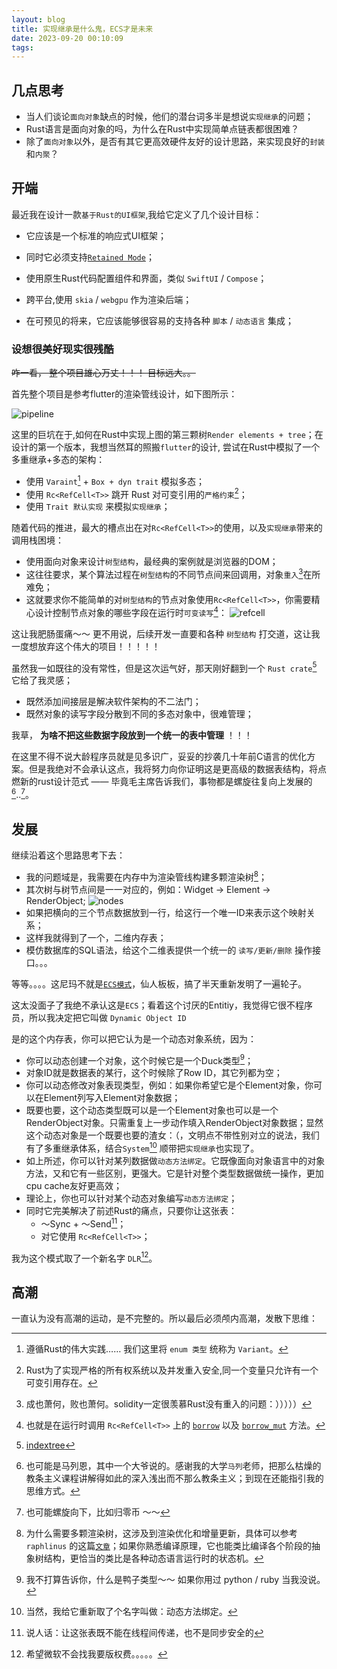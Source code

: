 ```yaml
---
layout: blog
title: 实现继承是什么鬼，ECS才是未来
date: 2023-09-20 00:10:09
tags:
---
```


## 几点思考

* 当人们谈论`面向对象`缺点的时候，他们的潜台词多半是想说`实现继承`的问题；
* Rust语言是面向对象的吗，为什么在Rust中实现简单点链表都很困难？
* 除了`面向对象`以外，是否有其它更高效硬件友好的设计思路，来实现良好的`封装`和`内聚`？

## 开端

最近我在设计一款`基于Rust的UI框架`,我给它定义了几个设计目标：

* 它应该是一个标准的响应式UI框架；

* 同时它必须支持[`Retained Mode`](https://learn.microsoft.com/en-us/windows/win32/learnwin32/retained-mode-versus-immediate-mode)；

* 使用原生Rust代码配置组件和界面，类似 `SwiftUI` / `Compose`；

* 跨平台,使用 `skia` / `webgpu` 作为渲染后端；

* 在可预见的将来，它应该能够很容易的支持各种 `脚本` / `动态语言` 集成；

### 设想很美好现实很残酷

~~咋一看， 整个项目雄心万丈！！！ 目标远大。。~~

首先整个项目是参考flutter的渲染管线设计，如下图所示：

![pipeline](pipeline.png)

这里的巨坑在于,如何在Rust中实现上图的第三颗树`Render elements + tree`；在设计的第一个版本，我想当然耳的照搬`flutter`的设计, 尝试在Rust中模拟了一个多重继承+多态的架构：

* 使用 `Varaint`[^1] + `Box + dyn trait` 模拟多态；
* 使用 `Rc<RefCell<T>>` 跳开 Rust 对可变引用的`严格约束`[^2]；
* 使用 `Trait 默认实现` 来模拟`实现继承`；

随着代码的推进，最大的槽点出在对`Rc<RefCell<T>>`的使用，以及`实现继承`带来的调用栈困境：

* 使用面向对象来设计`树型结构`，最经典的案例就是浏览器的DOM；
* 这往往要求，某个算法过程在`树型结构`的不同节点间来回调用，对象`重入`[^3]在所难免；
* 这就要求你不能简单的对`树型结构`的节点对象使用`Rc<RefCell<T>>`，你需要精心设计控制节点对象的哪些字段在运行时`可变读写`[^4]：
![refcell](refcell.png)

这让我肥肠蛋痛～～ 更不用说，后续开发一直要和各种 `树型结构` 打交道，这让我一度想放弃这个伟大的项目！！！！！

虽然我一如既往的没有常性，但是这次运气好，那天刚好翻到一个 `Rust crate`[^5] 它给了我灵感；

* 既然添加间接层是解决软件架构的不二法门；
* 既然对象的读写字段分散到不同的多态对象中，很难管理；

我草， **为啥不把这些数据字段放到一个统一的表中管理** ！！！

在这里不得不说大龄程序员就是见多识广，妥妥的抄袭几十年前C语言的优化方案。但是我绝对不会承认这点，我将努力向你证明这是更高级的数据表结构，将点燃新的rust设计范式 —— 毕竟毛主席告诉我们，事物都是螺旋往复向上发展的[^6]..[^7]。

## 发展

继续沿着这个思路思考下去：

* 我的问题域是，我需要在内存中为渲染管线构建多颗渲染树[^8]；
* 其次树与树节点间是一一对应的，例如：Widget -> Element -> RenderObject;
![nodes](3tree.png)
* 如果把横向的三个节点数据放到一行，给这行一个唯一ID来表示这个映射关系；
* 这样我就得到了一个，二维内存表；
* 模仿数据库的SQL语法，给这个二维表提供一个统一的 `读写/更新/删除` 操作接口。。。

等等。。。。这尼玛不就是[`ECS模式`](https://en.wikipedia.org/wiki/Entity_component_system)，仙人板板，搞了半天重新发明了一遍轮子。

这太没面子了我绝不承认这是`ECS`；看着这个讨厌的Entitiy，我觉得它很不程序员，所以我决定把它叫做 `Dynamic Object ID`

是的这个内存表，你可以把它认为是一个动态对象系统，因为：

* 你可以动态创建一个对象，这个时候它是一个Duck类型[^9]；
* 对象ID就是数据表的某行，这个时候除了Row ID，其它列都为空；
* 你可以动态修改对象表现类型，例如：如果你希望它是个Element对象，你可以在Element列写入Element对象数据；
* 既要也要，这个动态类型既可以是一个Element对象也可以是一个RenderObject对象。只需重复上一步动作填入RenderObject对象数据；显然这个动态对象是一个既要也要的渣女：（，文明点不带性别对立的说法，我们有了多重继承体系，结合`System`[^10] 顺带把`实现继承`也实现了。
* 如上所述，你可以针对某列数据做`动态方法绑定`。它既像面向对象语言中的对象方法，又和它有一些区别，更强大。它是针对整个类型数据做统一操作，更加cpu cache友好更高效；
* 理论上，你也可以针对某个动态对象编写`动态方法绑定`；
* 同时它完美解决了前述Rust的痛点，只要你让这张表：
  * ～Sync + ～Send[^12]；
  * 对它使用 `Rc<RefCell<T>>`；

我为这个模式取了一个新名字 `DLR`[^11]。

## 高潮

一直认为没有高潮的运动，是不完整的。所以最后必须颅内高潮，发散下思维：

[^1]: 遵循Rust的伟大实践…… 我们这里将 `enum 类型` 统称为 `Variant`。
[^2]: Rust为了实现严格的所有权系统以及并发重入安全,同一个变量只允许有一个可变引用存在。
[^3]: 成也萧何，败也萧何。solidity一定很羡慕Rust没有重入的问题：）））））
[^4]: 也就是在运行时调用 `Rc<RefCell<T>>` 上的 [`borrow`](https://doc.rust-lang.org/std/cell/struct.RefCell.html#method.borrow) 以及 [`borrow_mut`](https://doc.rust-lang.org/std/cell/struct.RefCell.html#method.borrow_mut) 方法。
[^5]: [indextree](https://docs.rs/indextree/latest/indextree/index.html)
[^6]: 也可能是马列恩，其中一个大爷说的。感谢我的大学`马列`老师，把那么枯燥的教条主义课程讲解得如此的深入浅出而不那么教条主义；到现在还能指引我的思维方式。
[^7]: 也可能螺旋向下，比如归零币 ～～
[^8]: 为什么需要多颗渲染树，这涉及到渲染优化和增量更新，具体可以参考 `raphlinus` 的这篇[`文章`](https://raphlinus.github.io/ui/druid/2019/11/22/reactive-ui.html)；如果你熟悉编译原理，它也能类比编译各个阶段的抽象树结构，更恰当的类比是各种动态语言运行时的状态机。
[^9]: 我不打算告诉你，什么是鸭子类型～～ 如果你用过 python / ruby 当我没说。
[^10]: 当然，我给它重新取了个名字叫做：动态方法绑定。
[^11]: 希望微软不会找我要版权费。。。。。
[^12]: 说人话：让这张表既不能在线程间传递，也不是同步安全的
